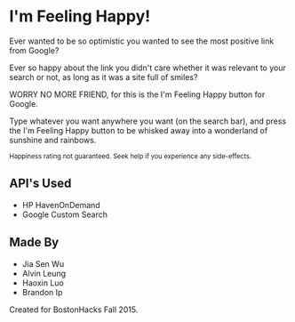 I'm Feeling Happy!
========
Ever wanted to be so optimistic you wanted to see the most positive link from Google? 

Ever so happy about the link you didn't care whether it was relevant to your search or not, as long as it was a site full of smiles?

WORRY NO MORE FRIEND, for this is the I'm Feeling Happy button for Google.

Type whatever you want anywhere you want (on the search bar), and press the I'm Feeling Happy button to be whisked away into a wonderland of sunshine and rainbows.

<sub>Happiness rating not guaranteed. Seek help if you experience any side-effects.</sub>

API's Used
-------
- HP HavenOnDemand
- Google Custom Search

Made By
-------
- Jia Sen Wu
- Alvin Leung
- Haoxin Luo
- Brandon Ip

Created for BostonHacks Fall 2015.